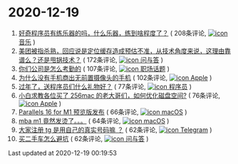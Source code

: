 # 2020-12-19

<!-- BEGIN -->
1. [好奇程序员有练乐器的吗，什么乐器，练到啥程度了？](https://www.v2ex.com/t/736641) ( 208条评论, [![icon](https://cdn.v2ex.com/navatar/a87f/f679/4_mini.png?m=1588961966) 音乐](https://www.v2ex.com/go/music) )
1. [美团被指杀熟，回应说是定位缓存造成预估不准，从技术角度来说，这理由靠谱么？还是甩锅技术？](https://www.v2ex.com/t/736637) ( 172条评论, [![icon](https://cdn.v2ex.com/navatar/c20a/d4d7/12_mini.png?m=1594743680) 问与答](https://www.v2ex.com/go/qna) )
1. [你们公司是怎么考勤的](https://www.v2ex.com/t/736660) ( 107条评论, [![icon](https://cdn.v2ex.com/navatar/4ea0/6fbc/770_mini.png?m=1608179815) 职场话题](https://www.v2ex.com/go/career) )
1. [为什么没有手机商出无前置摄像头的手机](https://www.v2ex.com/t/736611) ( 102条评论, [![icon](https://cdn.v2ex.com/navatar/6cdd/60ea/184_mini.png?m=1607656837) Apple](https://www.v2ex.com/go/apple) )
1. [过年了，送程序员们什么礼物好？](https://www.v2ex.com/t/736680) ( 77条评论, [![icon](https://cdn.v2ex.com/navatar/94f6/d7e0/300_mini.png?m=1608051983) 程序员](https://www.v2ex.com/go/programmer) )
1. [小白求教各位买了 256mac 的老大哥们，如何优化磁盘空间?](https://www.v2ex.com/t/736679) ( 76条评论, [![icon](https://cdn.v2ex.com/navatar/6cdd/60ea/184_mini.png?m=1607656837) Apple](https://www.v2ex.com/go/apple) )
1. [Parallels 16 for M1 预览版发布](https://www.v2ex.com/t/736594) ( 66条评论, [![icon](https://cdn.v2ex.com/navatar/b6d7/67d2/22_mini.png?m=1607656854) macOS](https://www.v2ex.com/go/macos) )
1. [mba m1 竟然发烫了。。。](https://www.v2ex.com/t/736773) ( 64条评论, [![icon](https://cdn.v2ex.com/navatar/b6d7/67d2/22_mini.png?m=1607656854) macOS](https://www.v2ex.com/go/macos) )
1. [大家注册 tg 是用自己的真实号码嘛 ？](https://www.v2ex.com/t/736605) ( 62条评论, [![icon](https://cdn.v2ex.com/navatar/ab88/b157/836_mini.png?m=1450649879) Telegram](https://www.v2ex.com/go/telegram) )
1. [买二手车怎么避坑](https://www.v2ex.com/t/736668) ( 62条评论, [![icon](https://cdn.v2ex.com/navatar/c20a/d4d7/12_mini.png?m=1594743680) 问与答](https://www.v2ex.com/go/qna) )

Last updated at 2020-12-19 00:19:53
<!-- END -->
